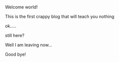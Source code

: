 Welcome world!

This is the first crappy blog that will teach you nothing

ok.....

still here?

Well I am leaving now...

Good bye!
